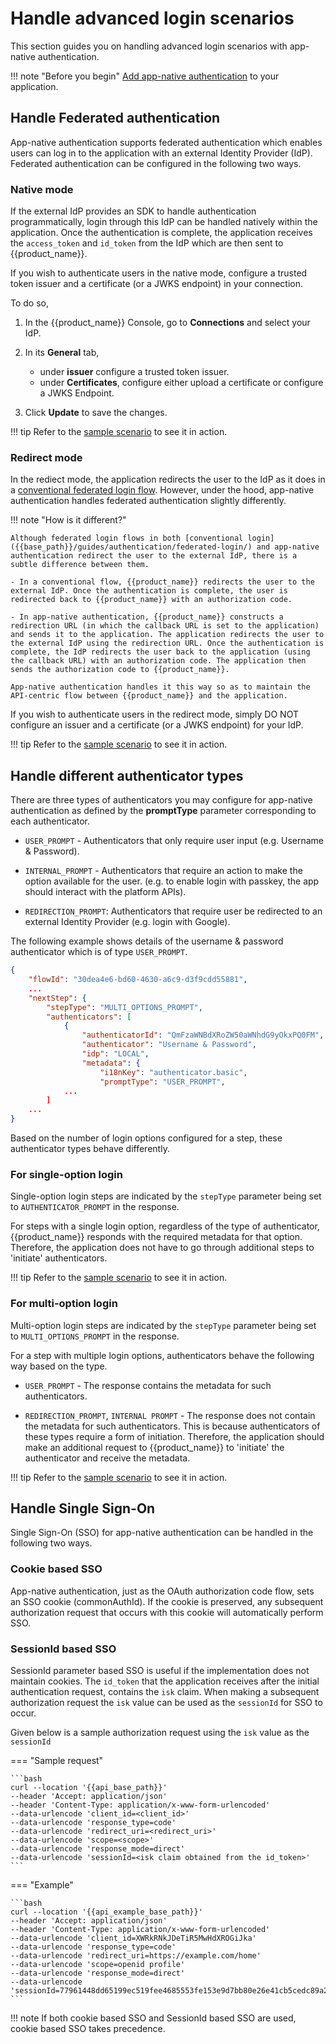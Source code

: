 # Handle advanced login scenarios

This section guides you on handling advanced login scenarios with app-native authentication.

!!! note "Before you begin"
    [Add app-native authentication]({{base_path}}/guides/authentication/app-native-authentication/add-app-native-authentication/) to your application.

## Handle Federated authentication

App-native authentication supports federated authentication which enables users can log in to the application with an external Identity Provider (IdP). Federated authentication can be configured in the following two ways.

### Native mode

If the external IdP provides an SDK to handle authentication programmatically, login through this IdP can be handled natively within the application. Once the authentication is complete, the application receives the `access_token` and `id_token` from the IdP which are then sent to {{product_name}}.

If you wish to authenticate users in the native mode, configure a trusted token issuer and a certificate (or a JWKS endpoint) in your connection.

To do so,

1. In the {{product_name}} Console, go to **Connections** and select your IdP.

2. In its **General** tab, 

    - under **issuer** configure a trusted token issuer.
    - under **Certificates**, configure either upload a certificate or configure a JWKS Endpoint.

3. Click **Update** to save the changes.

!!! tip
    Refer to the [sample scenario]({{base_path}}/references/app-native-authentication/#scenario-4-user-selects-federated-authentication-native-mode) to see it in action.


### Redirect mode

In the rediect mode, the application redirects the user to the IdP as it does in a [conventional federated login flow]({{base_path}}/guides/authentication/federated-login/). However, under the hood, app-native authentication handles federated authentication slightly differently.

!!! note "How is it different?"
    
    Although federated login flows in both [conventional login]({{base_path}}/guides/authentication/federated-login/) and app-native authentication redirect the user to the external IdP, there is a subtle difference between them.

    - In a conventional flow, {{product_name}} redirects the user to the external IdP. Once the authentication is complete, the user is redirected back to {{product_name}} with an authorization code.

    - In app-native authentication, {{product_name}} constructs a redirection URL (in which the callback URL is set to the application) and sends it to the application. The application redirects the user to the external IdP using the redirection URL. Once the authentication is complete, the IdP redirects the user back to the application (using the callback URL) with an authorization code. The application then sends the authorization code to {{product_name}}.

    App-native authentication handles it this way so as to maintain the API-centric flow between {{product_name}} and the application.

If you wish to authenticate users in the redirect mode, simply DO NOT configure an issuer and a certificate (or a JWKS endpoint) for your IdP.

!!! tip
    Refer to the [sample scenario]({{base_path}}/references/app-native-authentication/#scenario-5-user-selects-federated-authentication-redirect-mode) to see it in action.

## Handle different authenticator types

There are three types of authenticators you may configure for app-native authentication as defined by the **promptType** parameter corresponding to each authenticator.

- `USER_PROMPT` - Authenticators that only require user input (e.g. Username & Password).

- `INTERNAL_PROMPT` - Authenticators that require an action to make the option available for the user. (e.g. to enable login with passkey, the app should interact with the platform APIs).

- `REDIRECTION_PROMPT`: Authenticators that require user be redirected to an external Identity Provider (e.g. login with Google).

The following example shows details of the username & password authenticator which is of type `USER_PROMPT`. 

```json
{
    "flowId": "30dea4e6-bd60-4630-a6c9-d3f9cdd55881",
    ...
    "nextStep": {
        "stepType": "MULTI_OPTIONS_PROMPT",
        "authenticators": [
            {
                "authenticatorId": "QmFzaWNBdXRoZW50aWNhdG9yOkxPQ0FM",
                "authenticator": "Username & Password",
                "idp": "LOCAL",
                "metadata": {
                    "i18nKey": "authenticator.basic",
                    "promptType": "USER_PROMPT",
            ...
        ]
    ...
}
```
Based on the number of login options configured for a step, these authenticator types behave differently.

### For single-option login

Single-option login steps are indicated by the `stepType` parameter being set to `AUTHENTICATOR_PROMPT` in the response.

For steps with a single login option, regardless of the type of authenticator, {{product_name}} responds with the required metadata for that option. Therefore, the application does not have to go through additional steps to 'initiate' authenticators.

!!! tip
    Refer to the [sample scenario]({{base_path}}/references/app-native-authentication/#scenario-1-user-logs-in-with-a-username-password) to see it in action.

### For multi-option login

Multi-option login steps are indicated by the `stepType` parameter being set to `MULTI_OPTIONS_PROMPT` in the response.

For a step with multiple login options, authenticators behave the following way based on the type.

-  `USER_PROMPT` - The response contains the metadata for such authenticators.

- `REDIRECTION_PROMPT`, `INTERNAL PROMPT` -  The response does not contain the metadata for such authenticators. This is because authenticators of these types require a form of initiation. Therefore, the application should make an additional request to {{product_name}} to 'initiate' the authenticator and receive the metadata.

!!! tip
    Refer to the [sample scenario]({{base_path}}/references/app-native-authentication/#scenario-3-user-selects-passkey-login-out-of-multiple-options) to see it in action.


## Handle Single Sign-On
Single Sign-On (SSO) for app-native authentication can be handled in the following two ways.

### Cookie based SSO

App-native authentication, just as the OAuth authorization code flow, sets an SSO cookie (commonAuthId). If the cookie is preserved, any subsequent authorization request that occurs with this cookie will automatically perform SSO.

### SessionId based SSO

SessionId parameter based SSO is useful if the implementation does not maintain cookies. The `id_token` that the application receives after the initial authentication request, contains the `isk` claim. When making a subsequent authorization request the `isk` value can be used as the `sessionId` for SSO to occur.

Given below is a sample authorization request using the `isk` value as the `sessionId`

=== "Sample request"

    ```bash
    curl --location '{{api_base_path}}'
    --header 'Accept: application/json'
    --header 'Content-Type: application/x-www-form-urlencoded'
    --data-urlencode 'client_id=<client_id>'
    --data-urlencode 'response_type=code'
    --data-urlencode 'redirect_uri=<redirect_uri>'
    --data-urlencode 'scope=<scope>'
    --data-urlencode 'response_mode=direct'
    --data-urlencode 'sessionId=<isk claim obtained from the id_token>'
    ```

=== "Example"

    ```bash
    curl --location '{{api_example_base_path}}'
    --header 'Accept: application/json'
    --header 'Content-Type: application/x-www-form-urlencoded'
    --data-urlencode 'client_id=XWRkRNkJDeTiR5MwHdXROGiJka'
    --data-urlencode 'response_type=code'
    --data-urlencode 'redirect_uri=https://example.com/home'
    --data-urlencode 'scope=openid profile'
    --data-urlencode 'response_mode=direct'
    --data-urlencode 'sessionId=77961448dd65199ec519fee4685553fe153e9d7bb80e26e41cb5cedc89a2b731'
    ```

!!! note
    If both cookie based SSO and SessionId based SSO are used, cookie based SSO takes precedence.